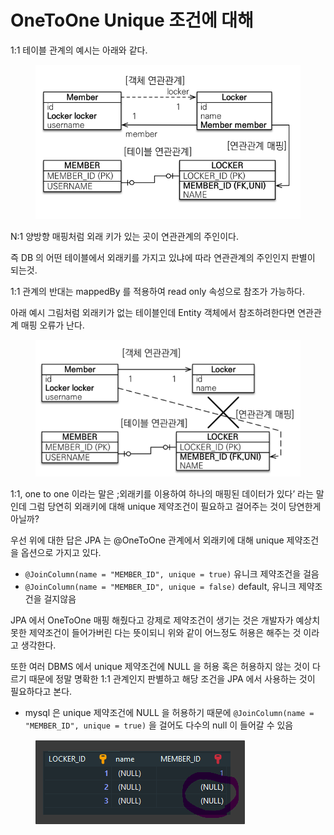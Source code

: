 # OneToOne Unique 조건에 대해



1:1 테이블 관계의 예시는 아래와 같다.

<figure><img src="../../.gitbook/assets/image (11) (3).png" alt=""><figcaption></figcaption></figure>

N:1 양방향 매핑처럼 외래 키가 있는 곳이 연관관계의 주인이다.

즉 DB 의 어떤 테이블에서 외래키를 가지고 있냐에 따라 연관관계의 주인인지 판별이 되는것.

1:1 관계의 반대는 mappedBy 를 적용하여 read only 속성으로 참조가 가능하다.

아래 예시 그림처럼 외래키가 없는 테이블인데 Entity 객체에서 참조하려한다면 연관관계 매핑 오류가 난다.

<figure><img src="../../.gitbook/assets/image (3) (2).png" alt=""><figcaption></figcaption></figure>

1:1, one to one 이라는 말은 ;외래키를 이용하여 하나의 매핑된 데이터가 있다’ 라는 말인데 그럼 당연히 외래키에 대해 unique 제약조건이 필요하고 걸어주는 것이 당연한게 아닐까?

우선 위에 대한 답은 JPA 는 @OneToOne 관계에서 외래키에 대해 unique 제약조건을 옵션으로 가지고 있다.

* `@JoinColumn(name = "MEMBER_ID", unique = true)` 유니크 제약조건을 걸음
* `@JoinColumn(name = "MEMBER_ID", unique = false)` default, 유니크 제약조건을 걸지않음

JPA 에서 OneToOne 매핑 해줬다고 강제로 제약조건이 생기는 것은 개발자가 예상치 못한 제약조건이 들어가버린 다는 뜻이되니 위와 같이 어느정도 허용은 해주는 것 이라고 생각한다.

또한 여러 DBMS 에서 unique 제약조건에 NULL 을 허용 혹은 허용하지 않는 것이 다르기 때문에 정말 명확한 1:1 관계인지 판별하고 해당 조건을 JPA 에서 사용하는 것이 필요하다고 본다.

* mysql 은 unique 제약조건에 NULL 을 허용하기 때문에 `@JoinColumn(name = "MEMBER_ID", unique = true)` 을 걸어도 다수의 null 이 들어갈 수 있음

<figure><img src="../../.gitbook/assets/image (6) (2) (1).png" alt=""><figcaption></figcaption></figure>
